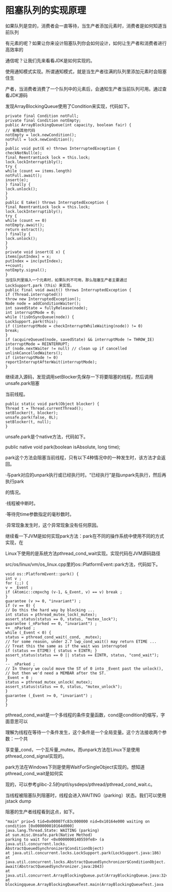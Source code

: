 # 阻塞队列的实现原理

如果队列是空的，消费者会一直等待，当生产者添加元素时，消费者是如何知道当前队列

有元素的呢？如果让你来设计阻塞队列你会如何设计，如何让生产者和消费者进行高效率的

通信呢？让我们先来看看JDK是如何实现的。

使用通知模式实现。所谓通知模式，就是当生产者往满的队列里添加元素时会阻塞住生

产者，当消费者消费了一个队列中的元素后，会通知生产者当前队列可用。通过查看JDK源码

发现ArrayBlockingQueue使用了Condition来实现，代码如下。

```text
private final Condition notFull;
private final Condition notEmpty;
public ArrayBlockingQueue(int capacity, boolean fair) {
// 省略其他代码
notEmpty = lock.newCondition();
notFull = lock.newCondition();
}
public void put(E e) throws InterruptedException {
checkNotNull(e);
final ReentrantLock lock = this.lock;
lock.lockInterruptibly();
try {
while (count == items.length)
notFull.await();
insert(e);
} finally {
lock.unlock();
}
}
public E take() throws InterruptedException {
final ReentrantLock lock = this.lock;
lock.lockInterruptibly();
try {
while (count == 0)
notEmpty.await();
return extract();
} finally {
lock.unlock();
}
}
private void insert(E x) {
items[putIndex] = x;
putIndex = inc(putIndex);
++count;
notEmpty.signal();
}
当往队列里插入一个元素时，如果队列不可用，那么阻塞生产者主要通过
LockSupport.park（this）来实现。
public final void await() throws InterruptedException {
if (Thread.interrupted())
throw new InterruptedException();
Node node = addConditionWaiter();
int savedState = fullyRelease(node);
int interruptMode = 0;
while (!isOnSyncQueue(node)) {
LockSupport.park(this);
if ((interruptMode = checkInterruptWhileWaiting(node)) != 0)
break;
}
if (acquireQueued(node, savedState) && interruptMode != THROW_IE)
interruptMode = REINTERRUPT;
if (node.nextWaiter != null) // clean up if cancelled
unlinkCancelledWaiters();
if (interruptMode != 0)
reportInterruptAfterWait(interruptMode);
}
```

继续进入源码，发现调用setBlocker先保存一下将要阻塞的线程，然后调用unsafe.park阻塞

当前线程。

```text
public static void park(Object blocker) {
Thread t = Thread.currentThread();
setBlocker(t, blocker);
unsafe.park(false, 0L);
setBlocker(t, null);
}
```

unsafe.park是个native方法，代码如下。

public native void park\(boolean isAbsolute, long time\);

park这个方法会阻塞当前线程，只有以下4种情况中的一种发生时，该方法才会返回。

·与park对应的unpark执行或已经执行时。“已经执行”是指unpark先执行，然后再执行park

的情况。

·线程被中断时。

·等待完time参数指定的毫秒数时。

·异常现象发生时，这个异常现象没有任何原因。

继续看一下JVM是如何实现park方法：park在不同的操作系统中使用不同的方式实现，在

Linux下使用的是系统方法pthread\_cond\_wait实现。实现代码在JVM源码路径

src/os/linux/vm/os\_linux.cpp里的os::PlatformEvent::park方法，代码如下。

```text
void os::PlatformEvent::park() {
int v ;
for (;;) {
v = _Event ;
if (Atomic::cmpxchg (v-1, &_Event, v) == v) break ;
}
guarantee (v >= 0, "invariant") ;
if (v == 0) {
// Do this the hard way by blocking ...
int status = pthread_mutex_lock(_mutex);
assert_status(status == 0, status, "mutex_lock");
guarantee (_nParked == 0, "invariant") ;
++ _nParked ;
while (_Event < 0) {
status = pthread_cond_wait(_cond, _mutex);
// for some reason, under 2.7 lwp_cond_wait() may return ETIME ...
// Treat this the same as if the wait was interrupted
if (status == ETIME) { status = EINTR; }
assert_status(status == 0 || status == EINTR, status, "cond_wait");
}
-- _nParked ;
// In theory we could move the ST of 0 into _Event past the unlock(),
// but then we'd need a MEMBAR after the ST.
_Event = 0 ;
status = pthread_mutex_unlock(_mutex);
assert_status(status == 0, status, "mutex_unlock");
}
guarantee (_Event >= 0, "invariant") ;
}
}
```

pthread\_cond\_wait是一个多线程的条件变量函数，cond是condition的缩写，字面意思可以

理解为线程在等待一个条件发生，这个条件是一个全局变量。这个方法接收两个参数：一个共

享变量\_cond，一个互斥量\_mutex。而unpark方法在Linux下是使用pthread\_cond\_signal实现的。

park方法在Windows下则是使用WaitForSingleObject实现的。想知道pthread\_cond\_wait是如何实

现的，可以参考glibc-2.5的nptl/sysdeps/pthread/pthread\_cond\_wait.c。

当线程被阻塞队列阻塞时，线程会进入WAITING（parking）状态。我们可以使用jstack dump

阻塞的生产者线程看到这点，如下。

```text
"main" prio=5 tid=0x00007fc83c000000 nid=0x10164e000 waiting on condition [0x000000010164d000]
java.lang.Thread.State: WAITING (parking)
at sun.misc.Unsafe.park(Native Method)
parking to wait for <0x0000000140559fe8> (a java.util.concurrent.locks.
AbstractQueuedSynchronizer$ConditionObject)
at java.util.concurrent.locks.LockSupport.park(LockSupport.java:186)
at java.util.concurrent.locks.AbstractQueuedSynchronizer$ConditionObject.
await(AbstractQueuedSynchronizer.java:2043)
at java.util.concurrent.ArrayBlockingQueue.put(ArrayBlockingQueue.java:324)
at blockingqueue.ArrayBlockingQueueTest.main(ArrayBlockingQueueTest.java
```

